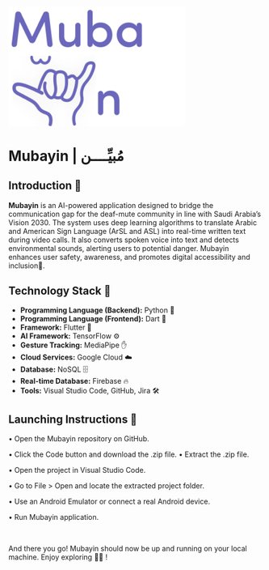 <img src="MubayinApp/assets/images/logo2.png" alt="Mubayin Logo" width="350"/>


#  Mubayin | مُبيِّــــن  
## **Introduction 🌟** 
**Mubayin** is an AI-powered application designed to bridge the communication gap for the deaf-mute 
community in line with Saudi Arabia’s Vision 2030. The system uses deep learning algorithms to 
translate Arabic and American Sign Language (ArSL and ASL) into real-time written text during video 
calls. It also converts spoken voice into text and detects environmental sounds, alerting users to potential 
danger. Mubayin enhances user safety, awareness, and promotes digital accessibility and inclusion💜.

## **Technology Stack 🌟** 
- **Programming Language (Backend):** Python 🐍
- **Programming Language (Frontend):** Dart 🎨
- **Framework:** Flutter 📱
- **AI Framework:** TensorFlow ⚙️
- **Gesture Tracking:** MediaPipe ✋
- **Cloud Services:** Google Cloud ☁️
- **Database:** NoSQL 🗄️
- **Real-time Database:** Firebase 🔥
- **Tools:** Visual Studio Code, GitHub, Jira 🛠️
  
## **Launching Instructions 🌟** 

• Open the Mubayin repository on GitHub.

• Click the Code button and download the .zip file.
• Extract the .zip file.

• Open the project in Visual Studio Code.

• Go to File > Open and locate the extracted project folder.

• Use an Android Emulator or connect a real Android device.

• Run Mubayin application.

<br>

And there you go! Mubayin should now be up and running on your local machine. Enjoy exploring 💜🌟 ! <br> 

